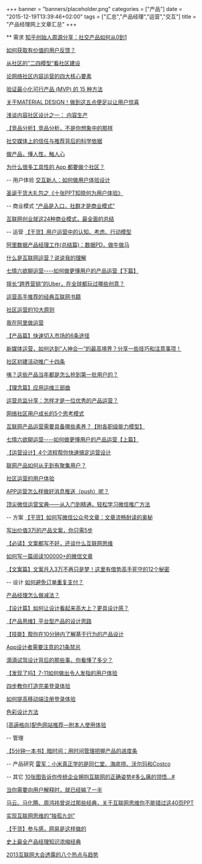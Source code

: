 +++
banner = "banners/placeholder.png"
categories = ["产品"]
date = "2015-12-19T13:39:46+02:00"
tags = ["汇总","产品经理","运营","交互"]
title = "产品经理网上文章汇总"
+++

** 需求
[知乎创始人周源分享：社交产品如何从0到1](https://mp.weixin.qq.com/s?__biz=MjM5OTM5OTAyMQ==&mid=212770619&idx=2&sn=42efc15c6a05bc4a564434f0de6cf23e&scene=0&key=41ecb04b0511100374b33a75d4716e3a45eeeb778062fdc1d0a30fcc09961ba2d45ef2c6b245767bd9ded9235baa2dc4&ascene=0&uin=MTM0ODQyNTk1&devicetype=iMac+MacBookAir7%2C1+OSX+OSX+10.10.5+build(14F1021)&version=11020201&pass_ticket=OUgFBuA2yqcV7ExJVNrQtm5NukTejEXnNHTun2M8jg8%3D)

[如何获取有价值的用户反馈？](http://www.csdn.net/article/2015-12-21/2826537)

[从社区的”二四模型“看社区建设](http://www.woshipm.com/operate/1959.html)

[论网络社区内容运营的四大核心要素](http://www.woshipm.com/operate/127099.html)

[验证最小化可行产品 (MVP) 的 15 种方法](http://36kr.com/p/217020.html)

[关于MATERIAL DESIGN！做到这五点便足以让用户惊喜](http://www.woshipm.com/pd/125275.html)

[浅谈内容社区设计之一： 内容生产](http://www.woshipm.com/operate/10026.html)

[【竞品分析】竞品分析，不是你想象中的那样](https://mp.weixin.qq.com/s?__biz=MjM5OTEwNjI2MA==&mid=205594756&idx=3&sn=5470ced4d93bd6b4588dce0247ffdfdb&key=41ecb04b05111003882c62df7a795b8b9fa814f44bebc8cec9e0ba3ceb1901359378842aab082738213202ca6ee4a129&ascene=0&uin=MTM0ODQyNTk1&devicetype=iMac+MacBookAir7%2C1+OSX+OSX+10.10.5+build(14F1021)&version=11020201&pass_ticket=OUgFBuA2yqcV7ExJVNrQtm5NukTejEXnNHTun2M8jg8%3D)

[社交媒体上的信任与推荐背后的科学依据](https://mp.weixin.qq.com/s?__biz=MjM5NzM4MTk5Mg==&mid=205017901&idx=1&sn=da8a96f3c816f5511d41908f5b39a2b6&key=41ecb04b05111003b982bad526d76517437c26a63f4192271cdde9d5d9f08f9c03cde3e8bf3068899571111c096e96d1&ascene=0&uin=MTM0ODQyNTk1&devicetype=iMac+MacBookAir7%2C1+OSX+OSX+10.10.5+build(14F1021)&version=11020201&pass_ticket=OUgFBuA2yqcV7ExJVNrQtm5NukTejEXnNHTun2M8jg8%3D)

[做产品，懂人性，触人心](https://mp.weixin.qq.com/s?__biz=MjM5OTEwNjI2MA==&mid=205313876&idx=1&sn=b177da18bbb2b3d5e24be004a4bb62f6&scene=2&key=41ecb04b05111003385afd4ccc06912ced0e75c3c2859980879401d8a578a0a92d87d7b87484822c5cb13556cb14a7ff&ascene=0&uin=MTM0ODQyNTk1&devicetype=iMac+MacBookAir7%2C1+OSX+OSX+10.10.5+build(14F1021)&version=11020201&pass_ticket=OUgFBuA2yqcV7ExJVNrQtm5NukTejEXnNHTun2M8jg8%3D)

[为什么很多工具性的 App 都要做个社区？](http://www.woshipm.com/pmd/125094.html)

-- 用户体验
[交互新人：如何做用户体验设计](https://mp.weixin.qq.com/s?__biz=MjM5OTEwNjI2MA==&mid=209998662&idx=1&sn=a92639017f00f9a405afbbc138934989&scene=2&srcid=0925MOCgV7Lby6yHhbV5U9Uy&from=timeline&isappinstalled=0&key=41ecb04b05111003f54eef728c301f17ecac297cd52311160b90d4c8af39a3867aa4da4dafae54877df216fed9d47076&ascene=0&uin=MTM0ODQyNTk1&devicetype=iMac+MacBookAir7%2C1+OSX+OSX+10.10.5+build(14F1021)&version=11020201&pass_ticket=OUgFBuA2yqcV7ExJVNrQtm5NukTejEXnNHTun2M8jg8%3D)

[圣诞干货大礼包之《十张PPT知晓何为用户体验》](https://mp.weixin.qq.com/s?__biz=MzAxNzY1NjQ1OA==&mid=400793994&idx=4&sn=17d38a209c2415b1b95dbdbc76433884&scene=0&key=41ecb04b05111003ec5e728aafb3d99350bc4b5e1127dc0d6521777556c4df913a1cc253603e6a3dfe1a1f7f256bd04d&ascene=0&uin=MTM0ODQyNTk1&devicetype=iMac+MacBookAir7%2C1+OSX+OSX+10.10.5+build(14F1021)&version=11020201&pass_ticket=OUgFBuA2yqcV7ExJVNrQtm5NukTejEXnNHTun2M8jg8%3D)


-- 商业模式
[“产品是入口，社群才是商业模式”](https://mp.weixin.qq.com/s?__biz=MzA5NjYyNTMxMw==&mid=205164385&idx=4&sn=4c2b73e26fe7ffba87a7c0a4aef13633&key=41ecb04b05111003cff35f50eef04138d4214ad6b9dc4eaabc8886ab42a112a5ce24d93b128bc42c751c55874907bf6b&ascene=0&uin=MTM0ODQyNTk1&devicetype=iMac+MacBookAir7%2C1+OSX+OSX+10.10.5+build(14F1021)&version=11020201&pass_ticket=OUgFBuA2yqcV7ExJVNrQtm5NukTejEXnNHTun2M8jg8%3D)

[互联网创业就这24种商业模式，最全面的总结](https://mp.weixin.qq.com/s?__biz=MjM5NTY1NjQwMQ==&mid=209006329&idx=3&sn=a1506588901c1b92674886db08a54559&scene=2&key=41ecb04b0511100343b972fe751ee37b28507f50963f7fcacea82833106df466dd3d82532dac03911960cbfad53c399e&ascene=0&uin=MTM0ODQyNTk1&devicetype=iMac+MacBookAir7%2C1+OSX+OSX+10.10.5+build(14F1021)&version=11020201&pass_ticket=OUgFBuA2yqcV7ExJVNrQtm5NukTejEXnNHTun2M8jg8%3D)





-- 运营
[【干货】用户运营中的认知、考虑、行动模型](https://mp.weixin.qq.com/s?__biz=MjM5NDEwMjg2MA==&mid=208422947&idx=1&sn=35e41f4bbb376eb3bc7e2db0cc1aaf9f&key=41ecb04b05111003c9665c6cea0f3d3fcd5e760659e74a0d62216a2191bfda97ddb7ee7de18acb6a51815457cf33430b&ascene=0&uin=MTM0ODQyNTk1&devicetype=iMac+MacBookAir7%2C1+OSX+OSX+10.10.5+build(14F1021)&version=11020201&pass_ticket=OUgFBuA2yqcV7ExJVNrQtm5NukTejEXnNHTun2M8jg8%3D)

[阿里数据产品经理工作(总结篇)：数据PD，做牛做马](https://mp.weixin.qq.com/s?__biz=MjM5NDEwMjg2MA==&mid=208635917&idx=1&sn=e3ec3f76b88a64f305065ef6ed91608e&key=41ecb04b05111003928fdae8eaa12644e5c17b191047a15d3f36217cb0688c70a617c9266555b90dc9d792996d97d21d&ascene=0&uin=MTM0ODQyNTk1&devicetype=iMac+MacBookAir7%2C1+OSX+OSX+10.10.5+build(14F1021)&version=11020201&pass_ticket=OUgFBuA2yqcV7ExJVNrQtm5NukTejEXnNHTun2M8jg8%3D)

[什么是互联网运营？说说我的理解](https://mp.weixin.qq.com/s?__biz=MzA4ODA0MDAyOA==&mid=212693864&idx=1&sn=42f266104a9f7eb7addb05483d914b35&scene=0&key=41ecb04b0511100384e966411094b54df939863ff02eb8b8af1625bd8111fc12955581a628560593481a12cbce5cc4b2&ascene=0&uin=MTM0ODQyNTk1&devicetype=iMac+MacBookAir7%2C1+OSX+OSX+10.10.5+build(14F1021)&version=11020201&pass_ticket=OUgFBuA2yqcV7ExJVNrQtm5NukTejEXnNHTun2M8jg8%3D)

[七情六欲聊运营----如何做更懂用户的产品运营【下篇】](https://mp.weixin.qq.com/s?__biz=MTEwNTM0ODI0MQ==&mid=208223362&idx=1&sn=3f9a25406c47e735e4ad5c1db05d30c6&scene=2&key=41ecb04b05111003b71d2476391dfcc9bcf07208cd675fb6533d9dd2e6b71241382a51e4f5a0371159f6b34f32e4830b&ascene=0&uin=MTM0ODQyNTk1&devicetype=iMac+MacBookAir7%2C1+OSX+OSX+10.10.5+build(14F1021)&version=11020201&pass_ticket=OUgFBuA2yqcV7ExJVNrQtm5NukTejEXnNHTun2M8jg8%3D)

[擅长“跨界营销”的Uber，在全球都玩过哪些创意？](https://mp.weixin.qq.com/s?__biz=MzA5NzAzMjIxMw==&mid=206349069&idx=3&sn=11835a48fd2d4ce55b84ccf2ae1ee951&key=41ecb04b05111003fbc24da35f9de1895712da9daa8fda7cf5cf0711bd49713f56fee108ba4dac8fc25f6601df1b33cd&ascene=0&uin=MTM0ODQyNTk1&devicetype=iMac+MacBookAir7%2C1+OSX+OSX+10.10.5+build(14F1021)&version=11020201&pass_ticket=OUgFBuA2yqcV7ExJVNrQtm5NukTejEXnNHTun2M8jg8%3D)

[运营高手推荐的经典互联网书籍](https://mp.weixin.qq.com/s?__biz=MzA4ODA0MDAyOA==&mid=207108782&idx=1&sn=5e992522a9e8db56fc50a833a3d29546&scene=2&key=41ecb04b05111003581bf08b2bb505957f7fcfbd01d43f2854bac0d9891437f6d6dd787b860c2e879e2c77508d510c11&ascene=0&uin=MTM0ODQyNTk1&devicetype=iMac+MacBookAir7%2C1+OSX+OSX+10.10.5+build(14F1021)&version=11020201&pass_ticket=OUgFBuA2yqcV7ExJVNrQtm5NukTejEXnNHTun2M8jg8%3D)

[社区运营的10大原则](http://www.woshipm.com/operate/1843.html)

[我在阿里做运营](https://mp.weixin.qq.com/s?__biz=MjM5MzIxNTQ2MA==&mid=211645638&idx=1&sn=ba015cf61c6b655197eb0a5e186e3fc7&scene=2&key=41ecb04b05111003811a8b178a07dcd90eb3c18357c051f10d17e640d157aee810b4002214ce43b3df40b872ce8dc5d9&ascene=0&uin=MTM0ODQyNTk1&devicetype=iMac+MacBookAir7%2C1+OSX+OSX+10.10.5+build(14F1021)&version=11020201&pass_ticket=OUgFBuA2yqcV7ExJVNrQtm5NukTejEXnNHTun2M8jg8%3D)

[【产品篇】快速切入市场的6条途径](https://mp.weixin.qq.com/s?__biz=MjM5MzAyODIyMA==&mid=208708677&idx=4&sn=c3e4da7d81da62222c509a4b581cb70d&key=41ecb04b05111003c16b11c97a66f42bd965b50a0332af148cff25a849266655d798a58cb0cfa41c5dd52202aefa7d6c&ascene=0&uin=MTM0ODQyNTk1&devicetype=iMac+MacBookAir7%2C1+OSX+OSX+10.10.5+build(14F1021)&version=11020201&pass_ticket=OUgFBuA2yqcV7ExJVNrQtm5NukTejEXnNHTun2M8jg8%3D)

[新媒体运营，如何达到“人神合一”的最高境界？分享一些技巧和注意事项！](http://app.myzaker.com/news/article.php?&pk=552e3b871bc8e0694700005d&app_id=11063&sharechannel=wx)

[社区初建活动推广十四条](http://www.woshipm.com/operate/1932.html)

[咦？这些产品当年都是怎么抢到第一批用户的？](http://yuedu.163.com/news_reader/?utm_source=weixin&utm_medium=social#/~/source?id=23236724-1b70-4755-b387-38176adfe127_1&cid=dffd9420ae7d48be9dc04e5d7d11242c_1)

[【理念篇】应用运维三部曲](https://mp.weixin.qq.com/s?__biz=MzA4NjAzMjEyOA==&mid=204909575&idx=1&sn=378359bd1fd64d45df8a005b68bcffa3&scene=2&key=41ecb04b05111003b109fc08a4b8211164674cddb80d42e3109f1493ca7bdce80471ea25e6821c0242ffede7da35715d&ascene=0&uin=MTM0ODQyNTk1&devicetype=iMac+MacBookAir7%2C1+OSX+OSX+10.10.5+build(14F1021)&version=11020201&pass_ticket=OUgFBuA2yqcV7ExJVNrQtm5NukTejEXnNHTun2M8jg8%3D)

[运营总监分享：怎样才是一位优秀的产品运营？](https://mp.weixin.qq.com/s?__biz=MzA4MTM2MTcwOA==&mid=206363589&idx=1&sn=70b05ea9c7590bc812bfcbfbb07321ea&scene=2&key=41ecb04b05111003771674af79bf0a436c148b47265553143b877a35aad4795511f30c3d1a1c6ba28c14b7773206061e&ascene=0&uin=MTM0ODQyNTk1&devicetype=iMac+MacBookAir7%2C1+OSX+OSX+10.10.5+build(14F1021)&version=11020201&pass_ticket=OUgFBuA2yqcV7ExJVNrQtm5NukTejEXnNHTun2M8jg8%3D)

[网络社区用户成长的5个思考模式](http://www.woshipm.com/operate/13508.html)

[互联网产品运营需要具备哪些素养？【附各职级能力模型】](http://www.woshipm.com/operate/141918.html)

[七情六欲聊运营----如何做更懂用户的产品运营【上篇】](https://mp.weixin.qq.com/s?__biz=MTEwNTM0ODI0MQ==&mid=208223267&idx=1&sn=f25c5398b37fe48e73d3dae844b6ba07&scene=4&key=41ecb04b05111003419dd16a8c3036f6cc2fec316b55765a86a9cdb6f7adbba7a72ef0e52f931bf7ed721b6f14d0a30d&ascene=0&uin=MTM0ODQyNTk1&devicetype=iMac+MacBookAir7%2C1+OSX+OSX+10.10.5+build(14F1021)&version=11020201&pass_ticket=OUgFBuA2yqcV7ExJVNrQtm5NukTejEXnNHTun2M8jg8%3D)

[【运营设计】4个流程帮你快速搞定运营设计](https://mp.weixin.qq.com/s?__biz=MjM5OTEwNjI2MA==&mid=204783544&idx=1&sn=9522cd9474c92551da4825678ac09d0c&key=41ecb04b05111003b45b5a1a65418a55b55682f43c34808d3e02fed50202c4f6a2b38544fd8e044e50aa8f24dd351166&ascene=0&uin=MTM0ODQyNTk1&devicetype=iMac+MacBookAir7%2C1+OSX+OSX+10.10.5+build(14F1021)&version=11020201&pass_ticket=OUgFBuA2yqcV7ExJVNrQtm5NukTejEXnNHTun2M8jg8%3D)

[联网产品如何从无到有聚集用户？](http://www.woshipm.com/operate/2138.html)

[社区运营的用户体验](http://www.woshipm.com/operate/1902.html)

[APP运营怎么样做好消息推送（push）呢？](https://mp.weixin.qq.com/s?__biz=MzA4ODA0MDAyOA==&mid=400513464&idx=1&sn=bf6fdda1984d4f96dd4f4a4e0ee4ebc7&scene=0&key=41ecb04b05111003ad9e06b67b5f35ad74fd940da253c18476edf19bdc9c7c3182824b6e26eea12a116f5e2161b9e2e9&ascene=0&uin=MTM0ODQyNTk1&devicetype=iMac+MacBookAir7%2C1+OSX+OSX+10.10.5+build(14F1021)&version=11020201&pass_ticket=OUgFBuA2yqcV7ExJVNrQtm5NukTejEXnNHTun2M8jg8%3D)

[顶尖微信运营宝典——从入门到精通，轻松学习微信推广方法](https://mp.weixin.qq.com/s?__biz=MzAxODE2MjM1MA==&mid=209087667&idx=1&sn=d61aec2faca1c4ac663753675150c831&key=41ecb04b0511100399018ead3a5ac649590ca07f29c6ab58632f71f26492f01cbd18227c3df27df23328e7dda722ca7e&ascene=0&uin=MTM0ODQyNTk1&devicetype=iMac+MacBookAir7%2C1+OSX+OSX+10.10.5+build(14F1021)&version=11020201&pass_ticket=OUgFBuA2yqcV7ExJVNrQtm5NukTejEXnNHTun2M8jg8%3D)



-- 方案
[【干货】如何写微信公众号文章：文章流畅耐读的奥秘](https://mp.weixin.qq.com/s?__biz=MjM5NDEwMjg2MA==&mid=209086333&idx=1&sn=01a6f2cbd49a854e0a5843ac1f96d7a5&key=41ecb04b051110031d68c0cb87b528b61bf9ba3539578dc06d5f0e7540711e6174f9ff9c980956febcfd3cd4522cfcbb&ascene=0&uin=MTM0ODQyNTk1&devicetype=iMac+MacBookAir7%2C1+OSX+OSX+10.10.5+build(14F1021)&version=11020201&pass_ticket=OUgFBuA2yqcV7ExJVNrQtm5NukTejEXnNHTun2M8jg8%3D)

[写出价值3万的产品文案，你只需5步](https://mp.weixin.qq.com/s?__biz=MzAxODExMzcwNw==&mid=207419745&idx=1&sn=c285834a5cc303c185b5dde1663889ec&key=41ecb04b05111003b4c739305503eac0c94f272dbf0996a4977c494fd83bbb06b9efde59751d479b1e53413f54ecaf3a&ascene=0&uin=MTM0ODQyNTk1&devicetype=iMac+MacBookAir7%2C1+OSX+OSX+10.10.5+build(14F1021)&version=11020201&pass_ticket=OUgFBuA2yqcV7ExJVNrQtm5NukTejEXnNHTun2M8jg8%3D)

[【必读】文案都写不好，还谈什么互联网思维](https://mp.weixin.qq.com/s?__biz=MjM5NDEwMjg2MA==&mid=208296388&idx=2&sn=b49e77ba3956e9e4edaeab20c6364b48&key=41ecb04b051110039289f6256302af6d540fa281fb1f9584fc83cff660f6da3525f41945e7fb463b4cddb98145f7aa6d&ascene=0&uin=MTM0ODQyNTk1&devicetype=iMac+MacBookAir7%2C1+OSX+OSX+10.10.5+build(14F1021)&version=11020201&pass_ticket=OUgFBuA2yqcV7ExJVNrQtm5NukTejEXnNHTun2M8jg8%3D)

[如何写一篇阅读100000+的微信文章](http://www.woshipm.com/operate/140187.html)

[【文案篇】文案月入3万不再只是梦！这里有借势高手死守的12个秘密](https://mp.weixin.qq.com/s?__biz=MjM5MzAyODIyMA==&mid=209359837&idx=1&sn=2970401f4fe95164b2a4ee951b579c03&scene=1&key=41ecb04b05111003a07dd9d6d516190ba5195087cb7bbd10e471bc78cecac53a805e46f5e9faabd12fe4171db9a7f9af&ascene=0&uin=MTM0ODQyNTk1&devicetype=iMac+MacBookAir7%2C1+OSX+OSX+10.10.5+build(14F1021)&version=11020201&pass_ticket=OUgFBuA2yqcV7ExJVNrQtm5NukTejEXnNHTun2M8jg8%3D)

-- 设计 
[如何避免订单重复支付？](https://mp.weixin.qq.com/s?__biz=MjM5NDEwMjg2MA==&mid=401165993&idx=3&sn=c384704b409f11e1c6f7b3e651fa084b&scene=0&key=41ecb04b05111003f739328f6ac90b14b0d95d00ed020ba8f6b70ed723ff536795ca51543fdb940b695c352b47e86123&ascene=0&uin=MTM0ODQyNTk1&devicetype=iMac+MacBookAir7%2C1+OSX+OSX+10.10.5+build(14F1021)&version=11020201&pass_ticket=OUgFBuA2yqcV7ExJVNrQtm5NukTejEXnNHTun2M8jg8%3D)

[产品经理怎么做减法？](http://m.xianguo.com/blog/8GsMp?devicetype=3)

[【设计篇】如何让设计看起来高大上？更具设计感？](https://mp.weixin.qq.com/s?__biz=MjM5MzAyODIyMA==&mid=207476289&idx=2&sn=a87bd2dbd56765551e9777ede6edda3e&key=41ecb04b05111003e5ed7fc86c297c2bd04ed6624861f3005561b394e0c7a7d52627161df370b721dac88d24f3855a8c&ascene=0&uin=MTM0ODQyNTk1&devicetype=iMac+MacBookAir7%2C1+OSX+OSX+10.10.5+build(14F1021)&version=11020201&pass_ticket=OUgFBuA2yqcV7ExJVNrQtm5NukTejEXnNHTun2M8jg8%3D)

[【产品思维】平台型产品的设计思路](https://mp.weixin.qq.com/s?__biz=MjM5OTEwNjI2MA==&mid=203444022&idx=1&sn=971207487785acc73544e785e93c00e3&scene=2&key=41ecb04b05111003adbaf584ad526efa1d98addd4c59ce81af54b7128804fa1fd0fa87af2a2d9aadf8470e0ce5d3cff8&ascene=0&uin=MTM0ODQyNTk1&devicetype=iMac+MacBookAir7%2C1+OSX+OSX+10.10.5+build(14F1021)&version=11020201&pass_ticket=OUgFBuA2yqcV7ExJVNrQtm5NukTejEXnNHTun2M8jg8%3D)

[【技能】帮你在10分钟内了解基于行为的产品设计](https://mp.weixin.qq.com/s?__biz=MjM5OTEwNjI2MA==&mid=204464660&idx=3&sn=90b3d5f9118b7e0bdb30de108ba0f212&key=41ecb04b05111003050e62d8caad04bfdaa35740ff7541796573220e2ee55d5d8aa26f6d7e2d1220258bf237cfcb1a0f&ascene=0&uin=MTM0ODQyNTk1&devicetype=iMac+MacBookAir7%2C1+OSX+OSX+10.10.5+build(14F1021)&version=11020201&pass_ticket=OUgFBuA2yqcV7ExJVNrQtm5NukTejEXnNHTun2M8jg8%3D)

[App设计者需要注意的21条禁忌](https://mp.weixin.qq.com/s?__biz=MjM5OTEwNjI2MA==&mid=209896931&idx=1&sn=61407e400a25753dbf2451b4572c41ac&scene=0&key=41ecb04b0511100363ab0449e27e7a119231c83c30536f4311bbd33b73f4bb8b065c06e62c74c02c4d97451c868b8460&ascene=0&uin=MTM0ODQyNTk1&devicetype=iMac+MacBookAir7%2C1+OSX+OSX+10.10.5+build(14F1021)&version=11020201&pass_ticket=OUgFBuA2yqcV7ExJVNrQtm5NukTejEXnNHTun2M8jg8%3D)

[滴滴试驾设计背后的那些事，你看懂了多少？](https://mp.weixin.qq.com/s?__biz=MjM5NTA0NjY4MA==&mid=400886098&idx=3&sn=583a73c5c62168d4658071c828f96023&scene=1&srcid=1108ZGAaqDAaFYFVFKVeA826&key=41ecb04b051110039ba5652182e9bcc9dcea55e08a2bd2bf6eaf099f9683dc0208071466523234486376dac011c7f122&ascene=0&uin=MTM0ODQyNTk1&devicetype=iMac+MacBookAir7%2C1+OSX+OSX+10.10.5+build(14F1021)&version=11020201&pass_ticket=OUgFBuA2yqcV7ExJVNrQtm5NukTejEXnNHTun2M8jg8%3D)

[【发现了吗】7-11如何做出令人发指的用户体验](https://mp.weixin.qq.com/s?__biz=MjM5NjAxNDE2MA==&mid=205987069&idx=2&sn=b1f82c27f1f022fb55e363bbe720c0c7&scene=2&key=41ecb04b0511100332aa98648bc6d54f13dff05c63dd307465dafc39f541995e3edca5b38443767b4c880775cab8815d&ascene=0&uin=MTM0ODQyNTk1&devicetype=iMac+MacBookAir7%2C1+OSX+OSX+10.10.5+build(14F1021)&version=11020201&pass_ticket=OUgFBuA2yqcV7ExJVNrQtm5NukTejEXnNHTun2M8jg8%3D)

[四步教你打造完美登录体验](https://mp.weixin.qq.com/s?__biz=MzA3NDA4NDIzMQ==&mid=203983063&idx=4&sn=a3684d48baf145d2fe5066adb64dd37d&key=41ecb04b05111003b610ed4cc8a4d264058eb9072b1b81a68cd6d9d670460ae607c8ed38373cc940b1c1a12ed87696b5&ascene=0&uin=MTM0ODQyNTk1&devicetype=iMac+MacBookAir7%2C1+OSX+OSX+10.10.5+build(14F1021)&version=11020201&pass_ticket=OUgFBuA2yqcV7ExJVNrQtm5NukTejEXnNHTun2M8jg8%3D)

[如何提高移动端注册登录体验](http://www.ui.cn/detail/71046.html)

[色彩设计方法](http://www.woshipm.com/pd/123505.html)

[[高逼格向]配色网站推荐—附本人使用体验](http://www.woshipm.com/ucd/111308.html)

-- 管理

[【5分钟一本书】暗时间：用时间管理把握产品的进度条](https://mp.weixin.qq.com/s?__biz=MjM5NDEwMjg2MA==&mid=208144416&idx=1&sn=1eaf002ee390a9debea3acf79ad5a90b&scene=2&key=41ecb04b051110030190032004c18790227e6c81b6d14a55686bd02ee433a62532e730d848ceaa22919cdbfa70552bac&ascene=0&uin=MTM0ODQyNTk1&devicetype=iMac+MacBookAir7%2C1+OSX+OSX+10.10.5+build(14F1021)&version=11020201&pass_ticket=OUgFBuA2yqcV7ExJVNrQtm5NukTejEXnNHTun2M8jg8%3D)

-- 产品研究
[雷军：小米真正学的是同仁堂、海底捞、沃尔玛和Costco](https://mp.weixin.qq.com/s?__biz=MjM5NTU0MzI0MA==&mid=206284672&idx=2&sn=47fc31429336fef2a45dbf5d8ce86b0b&key=41ecb04b051110033ca2a9566ae070d9b5b6afbdcbc22f322eaf995395080a521bbe03460d8dd333a38b4b77fa3ada19&ascene=0&uin=MTM0ODQyNTk1&devicetype=iMac+MacBookAir7%2C1+OSX+OSX+10.10.5+build(14F1021)&version=11020201&pass_ticket=OUgFBuA2yqcV7ExJVNrQtm5NukTejEXnNHTun2M8jg8%3D)


-- 其它
[10张图告诉你传统企业拥抱互联网的正确姿势#多么痛的领悟...#](https://mp.weixin.qq.com/s?__biz=MTQzMjE1NjQwMQ==&mid=203900938&idx=1&sn=bff645d9a267da9602cbcfd4dc56fc1b&scene=2&key=41ecb04b0511100372c283faf06f771d54f2131f95f70049c49ac31413121f9cec4785c0bc45bf32e0de1d9b23dbf09d&ascene=0&uin=MTM0ODQyNTk1&devicetype=iMac+MacBookAir7%2C1+OSX+OSX+10.10.5+build(14F1021)&version=11020201&pass_ticket=OUgFBuA2yqcV7ExJVNrQtm5NukTejEXnNHTun2M8jg8%3D)

[当你需要向用户解释时，就已经输了一半](https://mp.weixin.qq.com/mp/appmsg/show?__biz=MTQzMjE1NjQwMQ==&appmsgid=10002020&itemidx=3&sign=1efb823e5dfff8b431989267ca6af49d&uin=MTM0ODQyNTk1&key=41ecb04b0511100309291b6c58f260311d89b3006b60c45bdbe99f67bf21e8957d1671e4c19f832f850be5280bc70ded&ascene=0&pass_ticket=OUgFBuA2yqcV7ExJVNrQtm5NukTejEXnNHTun2M8jg8%3D)

[马云、马化腾、周鸿祎曾说过那些经典，关于互联网思维你不能错过这40页PPT](https://mp.weixin.qq.com/s?__biz=MjM5OTM5OTAyMQ==&mid=208315821&idx=1&sn=8b0d21254679f818dfd0a549d08b0ec3&key=41ecb04b05111003f42d6e4d4fac510f572f58227cd45981fa08e412b3e5d15e5b5a7214b5141168194fe5fdffea1107&ascene=0&uin=MTM0ODQyNTk1&devicetype=iMac+MacBookAir7%2C1+OSX+OSX+10.10.5+build(14F1021)&version=11020201&pass_ticket=OUgFBuA2yqcV7ExJVNrQtm5NukTejEXnNHTun2M8jg8%3D)

[实现互联网思维的“独孤九剑”](http://www.cyzone.cn/a/20131206/247546.html)

[【干货】参与感，网易是这样做的](https://mp.weixin.qq.com/s?__biz=MjM5NDEwMjg2MA==&mid=208296388&idx=1&sn=2a682e0eb449db51c2521068142bf13a&key=41ecb04b05111003ea8eda2c7785543c06b8741dab2ce0910012fcd47bcc023a9de27913cb1edf81fa425e46d277fda6&ascene=0&uin=MTM0ODQyNTk1&devicetype=iMac+MacBookAir7%2C1+OSX+OSX+10.10.5+build(14F1021)&version=11020201&pass_ticket=OUgFBuA2yqcV7ExJVNrQtm5NukTejEXnNHTun2M8jg8%3D)

[史上最全产品经理知识浓缩经典](https://mp.weixin.qq.com/s?__biz=MzAxNzY1NjQ1OA==&mid=400711553&idx=1&sn=2282f2d6b0a87e7290ff2cd611e670c4&scene=0&key=41ecb04b05111003c955f5a68be7cab40afa454797fb82e6c3e2f97095ddadd3d4233a53e3ef027ee9643db96a371b81&ascene=0&uin=MTM0ODQyNTk1&devicetype=iMac+MacBookAir7%2C1+OSX+OSX+10.10.5+build(14F1021)&version=11020201&pass_ticket=OUgFBuA2yqcV7ExJVNrQtm5NukTejEXnNHTun2M8jg8%3D)

[2013互联网大会透露的八个热点与趋势](https://mp.weixin.qq.com/mp/appmsg/show?__biz=MTQzMjE1NjQwMQ==&appmsgid=10001957&itemidx=3&sign=4d017c71e026560ec6fd4c33d358298b&uin=MTM0ODQyNTk1&key=41ecb04b05111003507b7115bb425b7762747c2dfee918b2ced9962fde255bfb2d90a31c6d3e2d9c319d08c67f32a869&ascene=0&pass_ticket=OUgFBuA2yqcV7ExJVNrQtm5NukTejEXnNHTun2M8jg8%3D)

